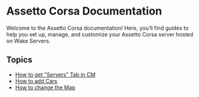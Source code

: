# Assetto Corsa Documentation

Welcome to the Assetto Corsa documentation! Here, you’ll find guides to help you set up, manage, and customize your Assetto Corsa server hosted on Wake Servers.

## Topics

- [How to get "Servers" Tab in CM](getting-started.md)
- [How to add Cars](adding-cars.md)
- [How to change the Map](change-map.md)
